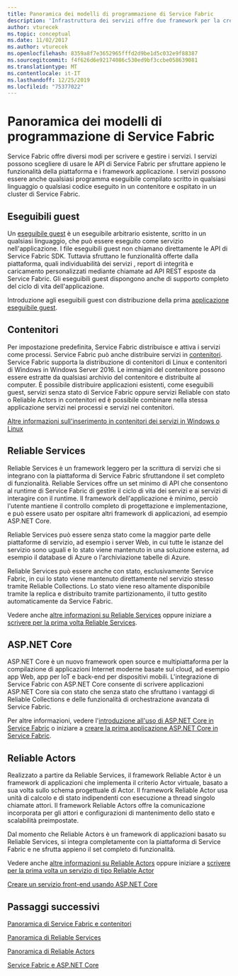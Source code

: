 ```yaml
---
title: Panoramica dei modelli di programmazione di Service Fabric
description: 'Infrastruttura dei servizi offre due framework per la creazione di servizi: il framework per gli attori e quello per i servizi. Offrono compromessi diversi nel controllo nella semplicità e nel controllo.'
author: vturecek
ms.topic: conceptual
ms.date: 11/02/2017
ms.author: vturecek
ms.openlocfilehash: 8359a8f7e3652965fffd2d9be1d5c032e9f88387
ms.sourcegitcommit: f4f626d6e92174086c530ed9bf3ccbe058639081
ms.translationtype: MT
ms.contentlocale: it-IT
ms.lasthandoff: 12/25/2019
ms.locfileid: "75377022"
---
```

# <a name="service-fabric-programming-model-overview"></a>Panoramica dei modelli di programmazione di Service Fabric
Service Fabric offre diversi modi per scrivere e gestire i servizi. I servizi possono scegliere di usare le API di Service Fabric per sfruttare appieno le funzionalità della piattaforma e i framework applicazione. I servizi possono essere anche qualsiasi programma eseguibile compilato scritto in qualsiasi linguaggio o qualsiasi codice eseguito in un contenitore e ospitato in un cluster di Service Fabric.

## <a name="guest-executables"></a>Eseguibili guest
Un [eseguibile guest](service-fabric-guest-executables-introduction.md) è un eseguibile arbitrario esistente, scritto in un qualsiasi linguaggio, che può essere eseguito come servizio nell'applicazione. I file eseguibili guest non chiamano direttamente le API di Service Fabric SDK. Tuttavia sfruttano le funzionalità offerte dalla piattaforma, quali individuabilità dei servizi , report di integrità e caricamento personalizzati mediante chiamate ad API REST esposte da Service Fabric. Gli eseguibili guest dispongono anche di supporto completo del ciclo di vita dell'applicazione.

Introduzione agli eseguibili guest con distribuzione della prima [applicazione eseguibile guest](service-fabric-deploy-existing-app.md).

## <a name="containers"></a>Contenitori
Per impostazione predefinita, Service Fabric distribuisce e attiva i servizi come processi. Service Fabric può anche distribuire servizi in [contenitori](service-fabric-containers-overview.md). Service Fabric supporta la distribuzione di contenitori di Linux e contenitori di Windows in Windows Server 2016. Le immagini del contenitore possono essere estratte da qualsiasi archivio del contenitore e distribuite al computer. È possibile distribuire applicazioni esistenti, come eseguibili guest, servizi senza stato di Service Fabric oppure servizi Reliable con stato o Reliable Actors in contenitori ed è possibile combinare nella stessa applicazione servizi nei processi e servizi nei contenitori.

[Altre informazioni sull'inserimento in contenitori dei servizi in Windows o Linux](service-fabric-deploy-container.md)

## <a name="reliable-services"></a>Reliable Services
Reliable Services è un framework leggero per la scrittura di servizi che si integrano con la piattaforma di Service Fabric sfruttandone il set completo di funzionalità. Reliable Services offre un set minimo di API che consentono al runtime di Service Fabric di gestire il ciclo di vita dei servizi e ai servizi di interagire con il runtime. Il framework dell'applicazione è minimo, perciò l'utente mantiene il controllo completo di progettazione e implementazione, e può essere usato per ospitare altri framework di applicazioni, ad esempio ASP.NET Core.

Reliable Services può essere senza stato come la maggior parte delle piattaforme di servizio, ad esempio i server Web, in cui tutte le istanze del servizio sono uguali e lo stato viene mantenuto in una soluzione esterna, ad esempio il database di Azure o l'archiviazione tabelle di Azure.

Reliable Services può essere anche con stato, esclusivamente Service Fabric, in cui lo stato viene mantenuto direttamente nel servizio stesso tramite Reliable Collections. Lo stato viene reso altamente disponibile tramite la replica e distribuito tramite partizionamento, il tutto gestito automaticamente da Service Fabric.

Vedere anche [altre informazioni su Reliable Services](service-fabric-reliable-services-introduction.md) oppure iniziare a [scrivere per la prima volta Reliable Services](service-fabric-reliable-services-quick-start.md).

## <a name="aspnet-core"></a>ASP.NET Core
ASP.NET Core è un nuovo framework open source e multipiattaforma per la compilazione di applicazioni Internet moderne basate sul cloud, ad esempio app Web, app per IoT e back-end per dispositivi mobili. L'integrazione di Service Fabric con ASP.NET Core consente di scrivere applicazioni ASP.NET Core sia con stato che senza stato che sfruttano i vantaggi di Reliable Collections e delle funzionalità di orchestrazione avanzata di Service Fabric.

Per altre informazioni, vedere l'[introduzione all'uso di ASP.NET Core in Service Fabric](service-fabric-reliable-services-communication-aspnetcore.md) o iniziare a [creare la prima applicazione ASP.NET Core in Service Fabric](service-fabric-tutorial-create-dotnet-app.md).

## <a name="reliable-actors"></a>Reliable Actors
Realizzato a partire da Reliable Services, il framework Reliable Actor è un framework di applicazioni che implementa il criterio Actor virtuale, basato a sua volta sullo schema progettuale di Actor. Il framework Reliable Actor usa unità di calcolo e di stato indipendenti con esecuzione a thread singolo chiamate attori. Il framework Reliable Actors offre la comunicazione incorporata per gli attori e configurazioni di mantenimento dello stato e scalabilità preimpostate.

Dal momento che Reliable Actors è un framework di applicazioni basato su Reliable Services, si integra completamente con la piattaforma di Service Fabric e ne sfrutta appieno il set completo di funzionalità.

Vedere anche [altre informazioni su Reliable Actors](service-fabric-reliable-actors-introduction.md) oppure iniziare a [scrivere per la prima volta un servizio di tipo Reliable Actor](service-fabric-reliable-actors-get-started.md)


[Creare un servizio front-end usando ASP.NET Core](service-fabric-reliable-services-communication-aspnetcore.md)

## <a name="next-steps"></a>Passaggi successivi
[Panoramica di Service Fabric e contenitori](service-fabric-containers-overview.md)

[Panoramica di Reliable Services](service-fabric-reliable-services-introduction.md)

[Panoramica di Reliable Actors](service-fabric-reliable-actors-introduction.md)

[Service Fabric e ASP.NET Core](service-fabric-reliable-services-communication-aspnetcore.md)




